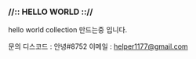### //:: HELLO WORLD :://

hello world collection 만드는중 입니다.

문의
디스코드 : 안녕#8752
이메일 : helper1177@gmail.com
